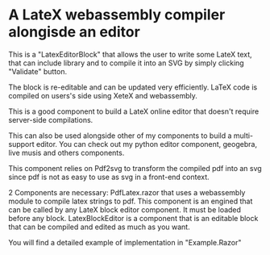 <h1>A LateX webassembly compiler alongisde an editor</h1>

This is a "LatexEditorBlock" that allows the user to write some LateX text, that can include library and to compile it into an SVG by simply clicking "Validate" button.

The block is re-editable and can be updated very efficiently. LaTeX code is compiled on users's side using XeteX and webassembly.

This is a good component to build a LateX online editor that doesn't require server-side compilations.

This can also be used alongside other of my components to build a multi-support editor.
You can check out my python editor component, geogebra, live musis and others components. 

This component relies on Pdf2svg to transform the compiled pdf into an svg since pdf is not as easy to use as svg in a front-end context.

2 Components are necessary: PdfLatex.razor that uses a webassembly module to compile latex strings to pdf.
This component is an engined that can be called by any LateX block editor component.
It must be loaded before any block.
LatexBlockEditor is a component that is an editable block that can be compiled and edited as much as you want. 

You will find a detailed example of implementation in "Example.Razor" 
